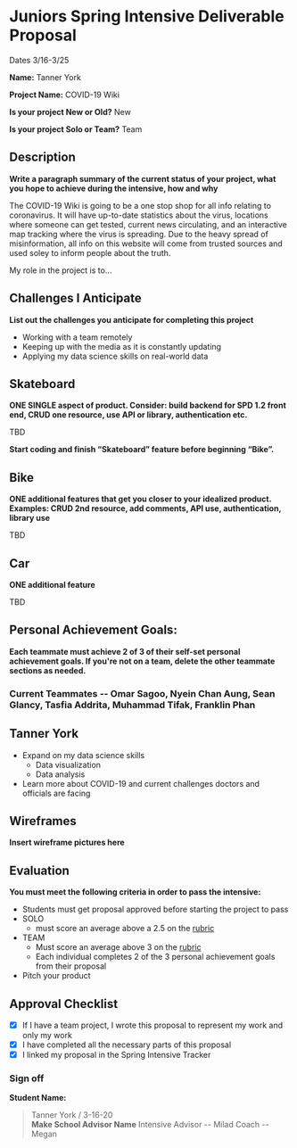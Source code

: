 # Juniors Spring Intensive Deliverable Proposal

Dates 3/16-3/25

**Name:** Tanner York


**Project Name:** COVID-19 Wiki


**Is your project New or Old?** New


**Is your project Solo or Team?** Team


## Description

**Write a paragraph summary of the current status of your project, what you hope to achieve during the intensive, how and why**

The COVID-19 Wiki is going to be a one stop shop for all info relating to coronavirus. It will have up-to-date statistics about the virus, locations where someone can get tested, current news circulating, and an interactive map tracking where the virus is spreading. Due to the heavy spread of misinformation, all info on this website will come from trusted sources and used soley to inform people about the truth.

My role in the project is to...

## Challenges I Anticipate

**List out the challenges you anticipate for completing this project**
- Working with a team remotely
- Keeping up with the media as it is constantly updating
- Applying my data science skills on real-world data

## Skateboard

**ONE SINGLE aspect of product. Consider: build backend for SPD 1.2 front end, CRUD one resource, use API or library, authentication etc.**

TBD

**Start coding and finish “Skateboard” feature before beginning “Bike”.** 

## Bike
**ONE additional features that get you closer to your idealized product. Examples: CRUD 2nd resource, add comments, API use, authentication, library use** 

TBD

## Car
**ONE additional feature** 

TBD

## Personal Achievement Goals:

**Each teammate must achieve 2 of 3 of their self-set personal achievement goals. If you're not on a team, delete the other teammate sections as needed.**

### Current Teammates -- Omar Sagoo, Nyein Chan Aung, Sean Glancy, Tasfia Addrita, Muhammad Tifak, Franklin Phan

## Tanner York

- Expand on my data science skills
    - Data visualization
    - Data analysis
- Learn more about COVID-19 and current challenges doctors and officials are facing


## Wireframes

**Insert wireframe pictures here**


## Evaluation

**You must meet the following criteria in order to pass the intensive:**

- Students must get proposal approved before starting the project to pass
- SOLO 
    - must score an average above a 2.5 on the [rubric]
- TEAM 
    - Must score an average above 3 on the [rubric]
    - Each individual completes 2 of the 3 personal achievement goals from their proposal
- Pitch your product

[rubric]:https://docs.google.com/document/d/1IOQDmohLBEBT-hyr-2vgw1mbZUNsq3fHxVfH0oRmVt0/edit


## Approval Checklist
- [x] If I have a team project, I wrote this proposal to represent my work and only my work
- [x] I have completed all the necessary parts of this proposal
- [x] I linked my proposal in the Spring Intensive Tracker

### Sign off

**Student Name:**                
> Tanner York / 3-16-20  
**Make School Advisor Name**
> Intensive Advisor -- Milad
> Coach -- Megan